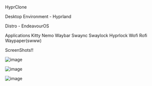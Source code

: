 HyprClone 

Desktop Environment - Hyprland 

Distro - EndeavourOS

Applications
  Kitty
  Nemo
  Waybar
  Swaync
  Swaylock
  Hyprlock
  Wofi
  Rofi
  Waypaper(swww)

 ScreenShots!!

 ![image](https://github.com/user-attachments/assets/c23d40d3-d26d-4f82-be74-f389332e05e8)

 ![image](https://github.com/user-attachments/assets/5e1122bc-f9b1-45f0-a78a-b29fd21576f4)

![image](https://github.com/user-attachments/assets/4079dab5-dc63-4041-a8f3-23fbc8e6c2b4)
